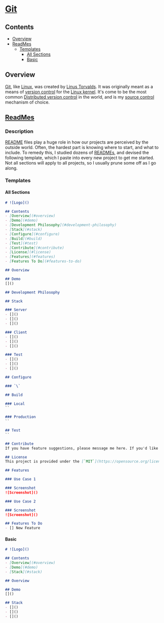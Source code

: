 # [Git](https://en.wikipedia.org/wiki/Git)

## Contents
- [Overview](#overview)
- [ReadMes](#readmes)
  - [Templates](#templates)
    - [All Sections](#all-sections)
    - [Basic](#basic)

## Overview
[Git](https://en.wikipedia.org/wiki/Git), like [Linux](https://www.linux.org/), was created by [Linus Torvalds](https://en.wikipedia.org/wiki/Linus_Torvalds). It was originally meant as a means of [version control](https://en.wikipedia.org/wiki/Version_control) for the [Linux kernel](https://en.wikipedia.org/wiki/Linux_kernel). It's come to be the most common [Distributed version control](https://en.wikipedia.org/wiki/Distributed_version_control) in the world, and is my [source control](https://en.wikipedia.org/wiki/Version_control) mechanism of choice.

## [ReadMes](https://en.wikipedia.org/wiki/README)

### Description
[README](https://en.wikipedia.org/wiki/README) files play a huge role in how our projects are perceived by the outside world. Often, the hardest part is knowing where to start, and what to include. To remedy this, I studied dozens of [READMEs](https://en.wikipedia.org/wiki/README), and devised the following template, which I paste into every new project to get me started. Not all sections will apply to all projects, so I usually prune some off as I go along.

### Templates

#### All Sections

```markdown
# ![Logo]()

## Contents
- [Overview](#overview)
- [Demo](#demo)
- [Development Philosophy](#development-philosophy)
- [Stack](#stack)
- [Configure](#configure)
- [Build](#build)
- [Test](#test)
- [Contribute](#contribute)
- [License](#license)
- [Features](#features)
- [Features To Do](#features-to-do)

## Overview

## Demo
[]()

## Development Philosophy

## Stack

### Server
- []()
- []()
- []()

### Client
- []()
- []()
- []()

### Test
- []()
- []()
- []()

## Configure

### `\`

## Build

### Local
``

### Production
``

## Test
``

## Contribute
If you have feature suggestions, please message me here. If you'd like to submit a pull request, please feel free and I'll merge it at my earliest convenience!

## License
This project is provided under the [`MIT`](https://opensource.org/licenses/MIT) licence and I hereby grant rights to use, copy, modify, merge, publish, distribute, sublicense, and/or sell copies of the software without limitation, provided the resulting software also carries the same open-source licensing statement.

## Features

### Use Case 1

### Screenshot
![Screenshot]()

### Use Case 2

### Screenshot
![Screenshot]()

## Features To Do
- [] New Feature
```

#### Basic

```markdown
# ![Logo]()

## Contents
- [Overview](#overview)
- [Demo](#demo)
- [Stack](#stack)

## Overview

## Demo
[]()

## Stack
- []()
- []()
- []()
```

